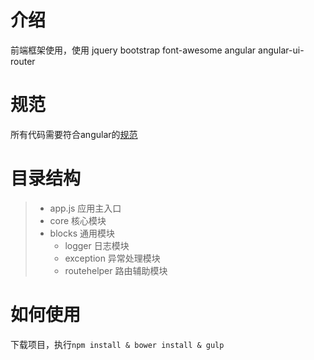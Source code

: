 # 介绍

前端框架使用，使用 jquery bootstrap font-awesome angular angular-ui-router

# 规范
所有代码需要符合angular的[规范](https://github.com/johnpapa/angular-styleguide/blob/master/i18n/zh-CN.md)

# 目录结构

> + app.js                  应用主入口
> + core                    核心模块
> + blocks                  通用模块
>     * logger                   日志模块
>     * exception                异常处理模块
>     * routehelper              路由辅助模块



# 如何使用

下载项目，执行`npm install & bower install & gulp`
